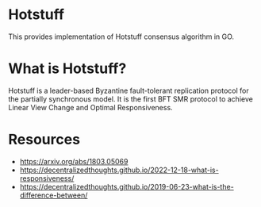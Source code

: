 # Hotstuff

This provides implementation of Hotstuff consensus algorithm in GO.

# What is Hotstuff?

Hotstuff is a leader-based Byzantine fault-tolerant replication protocol for the partially synchronous model. 
It is the first BFT SMR protocol to achieve Linear View Change and Optimal Responsiveness.

# Resources

- https://arxiv.org/abs/1803.05069
- https://decentralizedthoughts.github.io/2022-12-18-what-is-responsiveness/
- https://decentralizedthoughts.github.io/2019-06-23-what-is-the-difference-between/